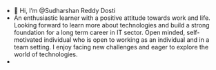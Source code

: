 - 👋 Hi, I’m @Sudharshan Reddy Dosti
- An enthusiastic learner with a positive attitude towards work and life. Looking forward to learn more about technologies and build a strong foundation for a long term career in IT sector. Open minded, self-motivated individual who is open to working as an individual and in a team setting. I enjoy facing new challenges and eager to explore the world of technologies.
-

<!---
Sudharshanreddy136/Sudharshanreddy136 is a ✨ special ✨ repository because its `README.md` (this file) appears on your GitHub profile.
You can click the Preview link to take a look at your changes.
--->
